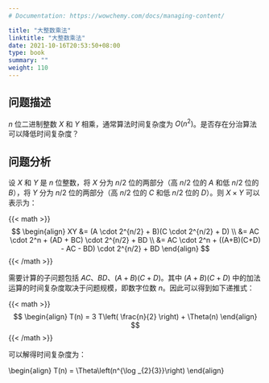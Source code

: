 ```yaml
---
# Documentation: https://wowchemy.com/docs/managing-content/

title: "大整数乘法"
linktitle: "大整数乘法"
date: 2021-10-16T20:53:50+08:00
type: book
summary: ""
weight: 110
---
```


<!--more-->

## 问题描述

$n$ 位二进制整数 $X$ 和 $Y$ 相乘，通常算法时间复杂度为 $O(n^2)$。是否存在分治算法可以降低时间复杂度？

## 问题分析

设 $X$ 和 $Y$ 是 $n$ 位整数，将 $X$ 分为 $n/2$ 位的两部分（高 $n/2$ 位的 $A$ 和低 $n/2$ 位的 $B$），将 $Y$ 分为 $n/2$ 位的两部分（高 $n/2$ 位的 $C$ 和低 $n/2$ 位的 $D$）。则 $X \times Y$ 可以表示为：

{{< math >}}
$$
\begin{align}
XY &= (A \cdot 2^{n/2} + B)(C \cdot 2^{n/2} + D) \\
&= AC \cdot 2^n + (AD + BC) \cdot 2^{n/2} + BD \\
&= AC \cdot 2^n + ((A+B)(C+D) - AC - BD) \cdot 2^{n/2} + BD
\end{align}
$$
{{< /math >}}

需要计算的子问题包括 $AC$、$BD$、$(A+B)(C+D)$。其中 $(A+B)(C+D)$ 中的加法运算的时间复杂度取决于问题规模，即数字位数 $n$。因此可以得到如下递推式：

{{< math >}}
$$
\begin{align}
T(n) = 3 T\left( \frac{n}{2} \right) + \Theta(n)
\end{align}
$$
{{< /math >}}

可以解得时间复杂度为：

\begin{align}
T(n) = \Theta\left(n^{\log _{2}{3}}\right)
\end{align}